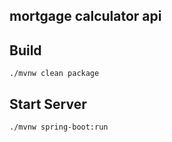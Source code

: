 ## mortgage calculator api

## Build

```
./mvnw clean package
```

## Start Server

```
./mvnw spring-boot:run
```